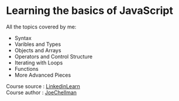 # Learning the basics of JavaScript

All the topics covered by me:
* Syntax
* Varibles and Types
* Objects and Arrays
* Operators and Control Structure
* Iterating with Loops
* Functions
* More Advanced Pieces

Course source : [LinkedinLearn]
<br>
Course author : [JoeChellman]

[LinkedinLearn]: https://www.linkedin.com/learning
[JoeChellman]: https://www.linkedin.com/in/joechellman/?trk=lil_instructor
